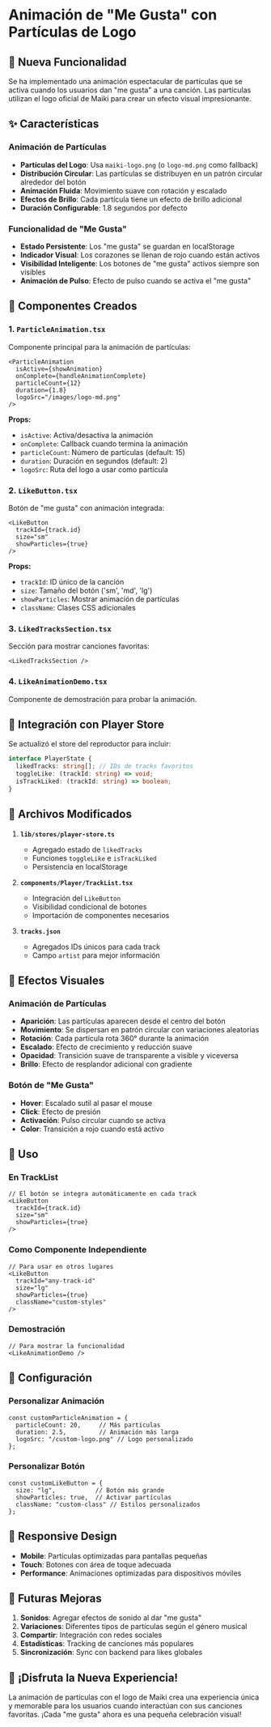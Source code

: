 # Animación de "Me Gusta" con Partículas de Logo

## 🎉 Nueva Funcionalidad

Se ha implementado una animación espectacular de partículas que se activa cuando los usuarios dan "me gusta" a una canción. Las partículas utilizan el logo oficial de Maiki para crear un efecto visual impresionante.

## ✨ Características

### Animación de Partículas
- **Partículas del Logo**: Usa `maiki-logo.png` (o `logo-md.png` como fallback)
- **Distribución Circular**: Las partículas se distribuyen en un patrón circular alrededor del botón
- **Animación Fluida**: Movimiento suave con rotación y escalado
- **Efectos de Brillo**: Cada partícula tiene un efecto de brillo adicional
- **Duración Configurable**: 1.8 segundos por defecto

### Funcionalidad de "Me Gusta"
- **Estado Persistente**: Los "me gusta" se guardan en localStorage
- **Indicador Visual**: Los corazones se llenan de rojo cuando están activos
- **Visibilidad Inteligente**: Los botones de "me gusta" activos siempre son visibles
- **Animación de Pulso**: Efecto de pulso cuando se activa el "me gusta"

## 🔧 Componentes Creados

### 1. `ParticleAnimation.tsx`
Componente principal para la animación de partículas:

```tsx
<ParticleAnimation
  isActive={showAnimation}
  onComplete={handleAnimationComplete}
  particleCount={12}
  duration={1.8}
  logoSrc="/images/logo-md.png"
/>
```

**Props:**
- `isActive`: Activa/desactiva la animación
- `onComplete`: Callback cuando termina la animación
- `particleCount`: Número de partículas (default: 15)
- `duration`: Duración en segundos (default: 2)
- `logoSrc`: Ruta del logo a usar como partícula

### 2. `LikeButton.tsx`
Botón de "me gusta" con animación integrada:

```tsx
<LikeButton 
  trackId={track.id}
  size="sm"
  showParticles={true}
/>
```

**Props:**
- `trackId`: ID único de la canción
- `size`: Tamaño del botón ('sm', 'md', 'lg')
- `showParticles`: Mostrar animación de partículas
- `className`: Clases CSS adicionales

### 3. `LikedTracksSection.tsx`
Sección para mostrar canciones favoritas:

```tsx
<LikedTracksSection />
```

### 4. `LikeAnimationDemo.tsx`
Componente de demostración para probar la animación.

## 🎵 Integración con Player Store

Se actualizó el store del reproductor para incluir:

```typescript
interface PlayerState {
  likedTracks: string[]; // IDs de tracks favoritos
  toggleLike: (trackId: string) => void;
  isTrackLiked: (trackId: string) => boolean;
}
```

## 📁 Archivos Modificados

1. **`lib/stores/player-store.ts`**
   - Agregado estado de `likedTracks`
   - Funciones `toggleLike` e `isTrackLiked`
   - Persistencia en localStorage

2. **`components/Player/TrackList.tsx`**
   - Integración del `LikeButton`
   - Visibilidad condicional de botones
   - Importación de componentes necesarios

3. **`tracks.json`**
   - Agregados IDs únicos para cada track
   - Campo `artist` para mejor información

## 🎨 Efectos Visuales

### Animación de Partículas
- **Aparición**: Las partículas aparecen desde el centro del botón
- **Movimiento**: Se dispersan en patrón circular con variaciones aleatorias
- **Rotación**: Cada partícula rota 360° durante la animación
- **Escalado**: Efecto de crecimiento y reducción suave
- **Opacidad**: Transición suave de transparente a visible y viceversa
- **Brillo**: Efecto de resplandor adicional con gradiente

### Botón de "Me Gusta"
- **Hover**: Escalado sutil al pasar el mouse
- **Click**: Efecto de presión
- **Activación**: Pulso circular cuando se activa
- **Color**: Transición a rojo cuando está activo

## 🚀 Uso

### En TrackList
```tsx
// El botón se integra automáticamente en cada track
<LikeButton 
  trackId={track.id}
  size="sm"
  showParticles={true}
/>
```

### Como Componente Independiente
```tsx
// Para usar en otros lugares
<LikeButton 
  trackId="any-track-id"
  size="lg"
  showParticles={true}
  className="custom-styles"
/>
```

### Demostración
```tsx
// Para mostrar la funcionalidad
<LikeAnimationDemo />
```

## 🎯 Configuración

### Personalizar Animación
```tsx
const customParticleAnimation = {
  particleCount: 20,     // Más partículas
  duration: 2.5,         // Animación más larga
  logoSrc: "/custom-logo.png" // Logo personalizado
};
```

### Personalizar Botón
```tsx
const customLikeButton = {
  size: "lg",           // Botón más grande
  showParticles: true,  // Activar partículas
  className: "custom-class" // Estilos personalizados
};
```

## 📱 Responsive Design

- **Mobile**: Partículas optimizadas para pantallas pequeñas
- **Touch**: Botones con área de toque adecuada
- **Performance**: Animaciones optimizadas para dispositivos móviles

## 🔮 Futuras Mejoras

1. **Sonidos**: Agregar efectos de sonido al dar "me gusta"
2. **Variaciones**: Diferentes tipos de partículas según el género musical
3. **Compartir**: Integración con redes sociales
4. **Estadísticas**: Tracking de canciones más populares
5. **Sincronización**: Sync con backend para likes globales

## 🎉 ¡Disfruta la Nueva Experiencia!

La animación de partículas con el logo de Maiki crea una experiencia única y memorable para los usuarios cuando interactúan con sus canciones favoritas. ¡Cada "me gusta" ahora es una pequeña celebración visual!